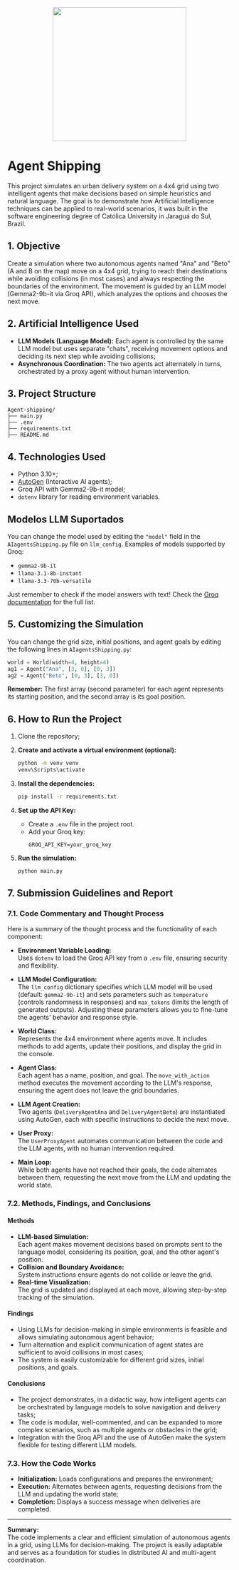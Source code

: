 <p align="center">
    <img loading="lazy" src="https://files.engaged.com.br/5db0810e95b4f900077e887e/account/5db0810e95b4f900077e887e/xMCS8NFKTMqwhefy8WLd_catolica-horizontal.png" width="300">
</p>

# Agent Shipping

This project simulates an urban delivery system on a 4x4 grid using two intelligent agents that make decisions based on simple heuristics and natural language. The goal is to demonstrate how Artificial Intelligence techniques can be applied to real-world scenarios, it was built in the software engineering degree of Católica University in Jaraguá do Sul, Brazil.

## 1. Objective

Create a simulation where two autonomous agents named "Ana" and "Beto" (A and B on the map) move on a 4x4 grid, trying to reach their destinations while avoiding collisions (in most cases) and always respecting the boundaries of the environment. The movement is guided by an LLM model (Gemma2-9b-it via Groq API), which analyzes the options and chooses the next move.

## 2. Artificial Intelligence Used

- **LLM Models (Language Model):** Each agent is controlled by the same LLM model but uses separate "chats", receiving movement options and deciding its next step while avoiding collisions;
- **Asynchronous Coordination:** The two agents act alternately in turns, orchestrated by a proxy agent without human intervention.

## 3. Project Structure

```
Agent-shipping/
├── main.py
├── .env
├── requirements.txt
├── README.md
```

## 4. Technologies Used

- Python 3.10+;
- [AutoGen](https://github.com/microsoft/autogen) (Interactive AI agents);
- Groq API with Gemma2-9b-it model;
- `dotenv` library for reading environment variables.

## Modelos LLM Suportados

You can change the model used by editing the `"model"` field in the `AIagentsShipping.py` file on `llm_config`. Examples of models supported by Groq:

- `gemma2-9b-it`
- `llama-3.1-8b-instant`
- `llama-3.3-70b-versatile`

Just remember to check if the model answers with text! Check the [Groq documentation](https://console.groq.com/docs/models) for the full list.

## 5. Customizing the Simulation

You can change the grid size, initial positions, and agent goals by editing the following lines in `AIagentsShipping.py`:

```python
world = World(width=4, height=4)
ag1 = Agent("Ana", [3, 0], [0, 3])
ag2 = Agent("Beto", [0, 3], [3, 0])
```

**Remember:** The first array (second parameter) for each agent represents its starting position, and the second array is its goal position.

## 6. How to Run the Project

1. Clone the repository;

2. **Create and activate a virtual environment (optional):**
    ```bash
    python -m venv venv
    venv\Scripts\activate
    ```

3. **Install the dependencies:**
    ```bash
    pip install -r requirements.txt
    ```

4. **Set up the API Key:**
    - Create a `.env` file in the project root.
    - Add your Groq key:
      ```
      GROQ_API_KEY=your_groq_key
      ```

5. **Run the simulation:**
    ```bash
    python main.py
    ```

## 7. Submission Guidelines and Report

### 7.1. Code Commentary and Thought Process

Here is a summary of the thought process and the functionality of each component:

- **Environment Variable Loading:**  
  Uses `dotenv` to load the Groq API key from a `.env` file, ensuring security and flexibility.
 
- **LLM Model Configuration:**  
    The `llm_config` dictionary specifies which LLM model will be used (default: `gemma2-9b-it`) and sets parameters such as `temperature` (controls randomness in responses) and `max_tokens` (limits the length of generated outputs). Adjusting these parameters allows you to fine-tune the agents' behavior and response style.

- **World Class:**  
  Represents the 4x4 environment where agents move. It includes methods to add agents, update their positions, and display the grid in the console.

- **Agent Class:**  
  Each agent has a name, position, and goal. The `move_with_action` method executes the movement according to the LLM's response, ensuring the agent does not leave the grid boundaries.

- **LLM Agent Creation:**  
  Two agents (`DeliveryAgentAna` and `DeliveryAgentBeto`) are instantiated using AutoGen, each with specific instructions to decide the next move.

- **User Proxy:**  
  The `UserProxyAgent` automates communication between the code and the LLM agents, with no human intervention required.

- **Main Loop:**  
  While both agents have not reached their goals, the code alternates between them, requesting the next move from the LLM and updating the world state.

### 7.2. Methods, Findings, and Conclusions

#### Methods

- **LLM-based Simulation:**  
  Each agent makes movement decisions based on prompts sent to the language model, considering its position, goal, and the other agent's position.
- **Collision and Boundary Avoidance:**  
  System instructions ensure agents do not collide or leave the grid.
- **Real-time Visualization:**  
  The grid is updated and displayed at each move, allowing step-by-step tracking of the simulation.

#### Findings

- Using LLMs for decision-making in simple environments is feasible and allows simulating autonomous agent behavior;
- Turn alternation and explicit communication of agent states are sufficient to avoid collisions in most cases;
- The system is easily customizable for different grid sizes, initial positions, and goals.

#### Conclusions

- The project demonstrates, in a didactic way, how intelligent agents can be orchestrated by language models to solve navigation and delivery tasks;
- The code is modular, well-commented, and can be expanded to more complex scenarios, such as multiple agents or obstacles in the grid;
- Integration with the Groq API and the use of AutoGen make the system flexible for testing different LLM models.

### 7.3. How the Code Works

- **Initialization:** Loads configurations and prepares the environment;
- **Execution:** Alternates between agents, requesting decisions from the LLM and updating the world state;
- **Completion:** Displays a success message when deliveries are completed.

---

**Summary:**  
The code implements a clear and efficient simulation of autonomous agents in a grid, using LLMs for decision-making. The project is easily adaptable and serves as a foundation for studies in distributed AI and multi-agent coordination.